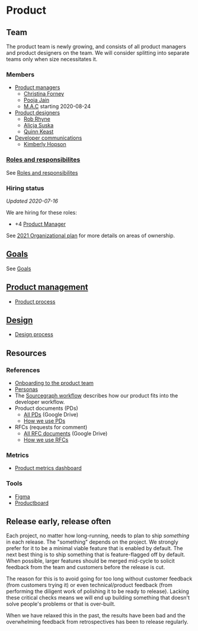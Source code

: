 # Product

## Team

The product team is newly growing, and consists of all product managers and product designers on the team. We will consider splitting into separate teams only when size necessitates it.

### Members

- [Product managers](roles.md#product-manager)
  - [Christina Forney](../../../company/team/index.md#christina-forney-she-her)
  - [Pooja Jain](../../../company/team/index.md#pooja-jain-she-her)
  - [M.A.C](../../../company/team/index.md#todo) starting 2020-08-24
- [Product designers](roles.md#product-designer)
  - [Rob Rhyne](../../../company/team/index.md#rob-rhyne)
  - [Alicja Suska](../../../company/team/index.md#alicja-suska-she-her)
  - [Quinn Keast](../../../company/team/index.md#quinn-keast-he-him)
- [Developer communications](roles.md#developer-communications)
  - [Kimberly Hopson](../../company/team/index.md#kimberly-hopson-she-her)

### [Roles and responsibilites](roles.md)

See [Roles and responsibilites](roles.md)

### Hiring status

_Updated 2020-07-16_

We are hiring for these roles:

- +4 [Product Manager](https://github.com/sourcegraph/careers/blob/master/job-descriptions/product-manager.md)

See [2021 Organizational plan](../engineering/2021_org.md) for more details on areas of ownership.

## [Goals](goals.md)

See [Goals](goals.md)

## [Product management](product_management/index.md)

- [Product process](product_management/product_process.md)

## [Design](design/index.md)

- [Design process](design/design_process.md)

## Resources

### References

- [Onboarding to the product team](./onboarding/index.md)
- [Personas](personas.md)
- The [Sourcegraph workflow](../../workflow/index.md) describes how our product fits into the developer workflow.
- Product documents (PDs)
  - [All PDs](https://drive.google.com/drive/folders/1Wd-Xx2wNbFtSzeJwbZqMOxdbFDUFxlyR) (Google Drive)
  - [How we use PDs](product_documents.md)
- RFCs (requests for comment)
  - [All RFC documents](https://drive.google.com/drive/folders/1bip_pMeWePyNNdCEETRzoyMdLtntcNKR) (Google Drive)
  - [How we use RFCs](../communication/rfcs/index.md)

### Metrics

- [Product metrics dashboard](https://sourcegraph.looker.com/dashboards/127)

### Tools

- [Figma](https://www.figma.com/files/team/438792081639669302/Sourcegraph)
- [Productboard](https://sourcegraph.productboard.com/)

## Release early, release often

Each project, no matter how long-running, needs to plan to ship _something_ in each release. The "something" depends on the project. We strongly prefer for it to be a minimal viable feature that is enabled by default. The next best thing is to ship something that is feature-flagged off by default. When possible, larger features should be merged mid-cycle to solicit feedback from the team and customers before the release is cut.

The reason for this is to avoid going for too long without customer feedback (from customers trying it) or even technical/product feedback (from performing the diligent work of polishing it to be ready to release). Lacking these critical checks means we will end up building something that doesn't solve people's problems or that is over-built.

When we have relaxed this in the past, the results have been bad and the overwhelming feedback from retrospectives has been to release regularly.
